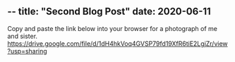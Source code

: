 --
title: "Second Blog Post"
date: 2020-06-11
--

Copy and paste the link below into your browser for a photograph of me and sister.
https://drive.google.com/file/d/1dH4hkVoq4GVSP79fd19XfR6tiE2LgjZr/view?usp=sharing
